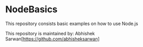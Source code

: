 # NodeBasics
This repository consists basic examples on how to use Node.js

This repository is maintained by:
Abhishek Sarwan[https://github.com/abhisheksarwan]
